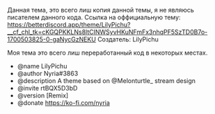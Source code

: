 Данная тема, это всего лиш копия данной темы, я не являюсь писателем данного кода.
Ссылка на оффициальную тему: https://betterdiscord.app/theme/LilyPichu?__cf_chl_tk=cKGQPKKLNs8ltCINWSyvHKuNFmFx3nhqPF5SzTD0B7o-1700503825-0-gaNycGzNEKU
Создатель: LilyPichu

Моя тема это всего лиш переработанный код в некоторых местах.

* @name LilyPichu
* @author Nyria#3863
* @description A theme based on @Melonturtle_ stream design
* @invite rtBQX5D3bD
* @version [Remix]
* @donate https://ko-fi.com/nyria
